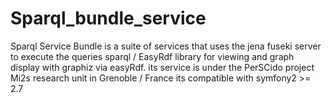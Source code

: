 # Sparql_bundle_service

Sparql Service Bundle is a suite of services that uses the jena fuseki server to execute the queries sparql / EasyRdf library for viewing and graph display with graphiz via easyRdf.
its service is under the PerSCido project Mi2s research unit in Grenoble / France
its compatible with symfony2 >= 2.7 


